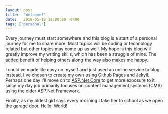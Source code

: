 ```yaml
---
layout: post
title:  "Welcome!"
date:   2019-05-12 18:00:00 -0400
tags: ['personal']
---
```

Every journey must start somewhere and this blog is a start of a personal journey for me to share more. Most topics will be coding or technology related but other topics may come up as well. My hope is this blog will greatly improve my writing skills, which has been a struggle of mine. The added benefit of helping others along the way also makes me happy.

<!--more-->

I could've made life easy on myself and just used an online service to blog. Instead, I've chosen to create my own using Github Pages and Jekyll. Perhaps one day I'll move on to [ASP.Net Core](https://docs.microsoft.com/en-us/aspnet/core/) to get more exposure to it since my day job primarily focuses on content management systems (CMS) using the older ASP.Net Framework.

Finally, as my oldest girl says every morning I take her to school as we open the garage door, Hello, World!